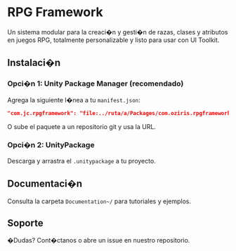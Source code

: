 # RPG Framework

Un sistema modular para la creaci�n y gesti�n de razas, clases y atributos en juegos RPG, totalmente personalizable y listo para usar con UI Toolkit.

## Instalaci�n

### Opci�n 1: Unity Package Manager (recomendado)
Agrega la siguiente l�nea a tu `manifest.json`:
```json
"com.jc.rpgframework": "file:../ruta/a/Packages/com.oziris.rpgframework"
```
O sube el paquete a un repositorio git y usa la URL.

### Opci�n 2: UnityPackage
Descarga y arrastra el `.unitypackage` a tu proyecto.

## Documentaci�n

Consulta la carpeta `Documentation~/` para tutoriales y ejemplos.

## Soporte

�Dudas? Cont�ctanos o abre un issue en nuestro repositorio.